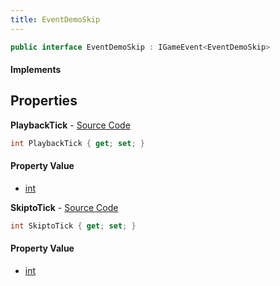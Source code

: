 ```yaml
---
title: EventDemoSkip
---
```


```csharp
public interface EventDemoSkip : IGameEvent<EventDemoSkip>
```

#### Implements

## Properties

**PlaybackTick** - [Source Code](https://github.com/swiftly-solution/swiftlys2/blob/main/managed/src/SwiftlyS2.Generated/GameEvents/Interfaces/EventDemoSkip.cs#L23)

```csharp
int PlaybackTick { get; set; }
```

#### Property Value

- [int](https://learn.microsoft.com/dotnet/api/system.int32)

**SkiptoTick** - [Source Code](https://github.com/swiftly-solution/swiftlys2/blob/main/managed/src/SwiftlyS2.Generated/GameEvents/Interfaces/EventDemoSkip.cs#L30)

```csharp
int SkiptoTick { get; set; }
```

#### Property Value

- [int](https://learn.microsoft.com/dotnet/api/system.int32)

